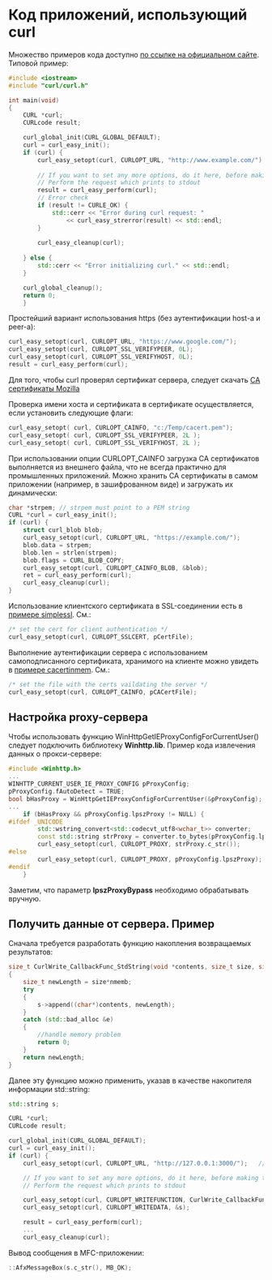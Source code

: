 # Код приложений, использующий curl

Множество примеров кода доступно [по ссылке на официальном сайте](https://curl.haxx.se/libcurl/c/example.html). Типовой пример:

```cpp
#include <iostream>
#include "curl/curl.h"

int main(void)
{
	CURL *curl;
	CURLcode result;

	curl_global_init(CURL_GLOBAL_DEFAULT);
	curl = curl_easy_init();
	if (curl) {
		curl_easy_setopt(curl, CURLOPT_URL, "http://www.example.com/");   // Set URL
		
		// If you want to set any more options, do it here, before making the request.
		// Perform the request which prints to stdout
		result = curl_easy_perform(curl);
		// Error check
		if (result != CURLE_OK) {
			std::cerr << "Error during curl request: " 
				<< curl_easy_strerror(result) << std::endl;
		}
		
		curl_easy_cleanup(curl);
		
	} else {
		std::cerr << "Error initializing curl." << std::endl;
	}

	curl_global_cleanup();
	return 0;
	}
```

Простейший вариант использования https (без аутентификации host-а и peer-а):

```cpp
curl_easy_setopt(curl, CURLOPT_URL, "https://www.google.com/");
curl_easy_setopt(curl, CURLOPT_SSL_VERIFYPEER, 0L);
curl_easy_setopt(curl, CURLOPT_SSL_VERIFYHOST, 0L);
result = curl_easy_perform(curl);
```

Для того, чтобы curl проверял сертификат сервера, следует скачать [CA сертификаты Mozilla](https://curl.se/docs/caextract.html)

Проверка имени хоста и сертификата в сертификате осуществляется, если установить следующие флаги:

```cpp
curl_easy_setopt( curl, CURLOPT_CAINFO, "c:/Temp/cacert.pem");
curl_easy_setopt( curl, CURLOPT_SSL_VERIFYPEER, 2L );
curl_easy_setopt( curl, CURLOPT_SSL_VERIFYHOST, 2L );
```

При  использовании опции CURLOPT_CAINFO загрузка CA сертификатов выполняется из внешнего файла, что не всегда практично для промышленных приложений. Можно хранить CA сертификаты в самом приложении (например, в зашифрованном виде) и загружать их динамически:

``` cpp
char *strpem; // strpem must point to a PEM string
CURL *curl = curl_easy_init();
if (curl) {
    struct curl_blob blob;
    curl_easy_setopt(curl, CURLOPT_URL, "https://example.com/");
    blob.data = strpem;
    blob.len = strlen(strpem);
    blob.flags = CURL_BLOB_COPY;
    curl_easy_setopt(curl, CURLOPT_CAINFO_BLOB, &blob);
    ret = curl_easy_perform(curl);
    curl_easy_cleanup(curl);
}
```

Использование клиентского сертификата в SSL-соединении есть в [примере simplessl](https://curl.haxx.se/libcurl/c/simplessl.html). См.:

```cpp
/* set the cert for client authentication */ 
curl_easy_setopt(curl, CURLOPT_SSLCERT, pCertFile);
```

Выполнение аутентификации сервера с использованием самоподписанного сертификата, хранимого на клиенте можно увидеть в [примере cacertinmem](https://curl.haxx.se/libcurl/c/cacertinmem.html). См.:

```cpp
/* set the file with the certs vaildating the server */ 
curl_easy_setopt(curl, CURLOPT_CAINFO, pCACertFile);
```

## Настройка proxy-сервера

Чтобы использовать функцию WinHttpGetIEProxyConfigForCurrentUser() следует подключить библиотеку **Winhttp.lib**. Пример кода извлечения данных о прокси-сервере:

``` cpp
#include <Winhttp.h>
...
WINHTTP_CURRENT_USER_IE_PROXY_CONFIG pProxyConfig;
pProxyConfig.fAutoDetect = TRUE;
bool bHasProxy = WinHttpGetIEProxyConfigForCurrentUser(&pProxyConfig);
...
	if (bHasProxy && pProxyConfig.lpszProxy != NULL) {
#ifdef _UNICODE
		std::wstring_convert<std::codecvt_utf8<wchar_t>> converter;
		const std::string strProxy = converter.to_bytes(pProxyConfig.lpszProxy);
		curl_easy_setopt(curl, CURLOPT_PROXY, strProxy.c_str());
#else
	    curl_easy_setopt(curl, CURLOPT_PROXY, pProxyConfig.lpszProxy);
#endif
	}
```

Заметим, что параметр **lpszProxyBypass** необходимо обрабатывать вручную.

## Получить данные от сервера. Пример

Сначала требуется разработать функцию накопления возвращаемых результатов:

``` cpp
size_t CurlWrite_CallbackFunc_StdString(void *contents, size_t size, size_t nmemb, std::string *s)
{
	size_t newLength = size*nmemb;
	try
	{
		s->append((char*)contents, newLength);
	}
	catch (std::bad_alloc &e)
	{
		//handle memory problem
		return 0;
	}
	return newLength;
}
```

Далее эту функцию можно применить, указав в качестве накопителя информации std::string:

``` cpp
std::string s;

CURL *curl;
CURLcode result;

curl_global_init(CURL_GLOBAL_DEFAULT);
curl = curl_easy_init();
if (curl) {
	curl_easy_setopt(curl, CURLOPT_URL, "http://127.0.0.1:3000/");   // Set URL

	// If you want to set any more options, do it here, before making the request.
	// Perform the request which prints to stdout

	curl_easy_setopt(curl, CURLOPT_WRITEFUNCTION, CurlWrite_CallbackFunc_StdString);
	curl_easy_setopt(curl, CURLOPT_WRITEDATA, &s);

	result = curl_easy_perform(curl);
	...
	curl_easy_cleanup(curl);
```

Вывод сообщения в MFC-приложении:

``` cpp
::AfxMessageBox(s.c_str(), MB_OK);
```
